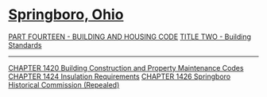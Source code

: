 [Springboro, Ohio](indexee20.html)
==================================

[PART FOURTEEN - BUILDING AND HOUSING CODE](561ca412.html) [TITLE TWO -
Building Standards](5638a412.html)

* * * * *

[CHAPTER 1420 Building Construction and Property Maintenance
Codes](5640a412.html) [CHAPTER 1424 Insulation
Requirements](56d1a412.html) [CHAPTER 1426 Springboro Historical
Commission (Repealed)](56f9a412.html)

